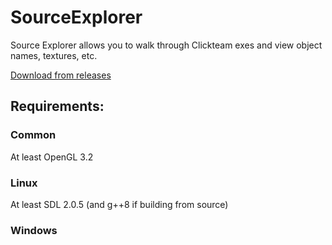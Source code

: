 # SourceExplorer

Source Explorer allows you to walk through Clickteam exes and view object names, textures, etc.

[Download from releases](https://github.com/LAK132/SourceExplorer/releases)

## Requirements:
### Common
At least OpenGL 3.2

### Linux
At least SDL 2.0.5 (and g++8 if building from source)

### Windows
